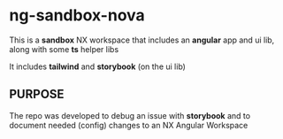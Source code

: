 # ng-sandbox-nova

This is a **sandbox** NX workspace that includes an **angular** app and ui lib, along with some **ts** helper libs

It includes **tailwind** and **storybook** (on the ui lib)

## PURPOSE

The repo was developed to debug an issue with **storybook** and to document needed (config) changes to an NX Angular Workspace